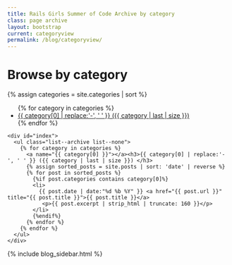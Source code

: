 ```yaml
---
title: Rails Girls Summer of Code Archive by category
class: page archive
layout: bootstrap
current: categoryview
permalink: /blog/categoryview/
---
```


<div class="container content--archive">
  <div class="col-md-8">
    <h1>Browse by category</h1>
    <div>
    {% assign categories = site.categories | sort %}
      <ul class="list--none">
      {% for category in categories %}
        <span class="site-tag">
          <li>
            <a href="#{{ category | first | slugify }}">
                  {{ category[0] | replace:'-', ' ' }} ({{ category | last | size }})
            </a>
          </li>
        </span>
      {% endfor %}
    </ul>
    </div>

    <div id="index">
      <ul class="list--archive list--none">
        {% for category in categories %}
          <a name="{{ category[0] }}"></a><h3>{{ category[0] | replace:'-', ' ' }} ({{ category | last | size }}) </h3>
          {% assign sorted_posts = site.posts | sort: 'date' | reverse %}
          {% for post in sorted_posts %}
            {%if post.categories contains category[0]%}
            <li>
              {{ post.date | date:"%d %b %Y" }} <a href="{{ post.url }}" title="{{ post.title }}">{{ post.title }}</a>
               <p>{{ post.excerpt | strip_html | truncate: 160 }}</p>
            </li>
            {%endif%}
          {% endfor %}
        {% endfor %}
      </ul>
    </div>
  </div>
  <div class="col-md-3 col-md-offset-1">
    {% include blog_sidebar.html %}
  </div>
</div>